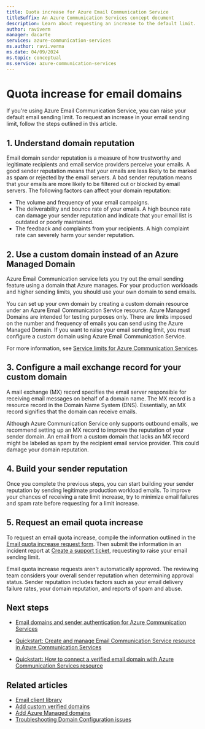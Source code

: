 ```yaml
---
title: Quota increase for Azure Email Communication Service
titleSuffix: An Azure Communication Services concept document
description: Learn about requesting an increase to the default limit.
author: raviverm
manager: dacarte
services: azure-communication-services
ms.author: ravi.verma
ms.date: 04/09/2024
ms.topic: conceptual
ms.service: azure-communication-services
---
```

# Quota increase for email domains

If you're using Azure Email Communication Service, you can raise your default email sending limit. To request an increase in your email sending limit, follow the steps outlined in this article.

## 1. Understand domain reputation

Email domain sender reputation is a measure of how trustworthy and legitimate recipients and email service providers perceive your emails. A good sender reputation means that your emails are less likely to be marked as spam or rejected by the email servers. A bad sender reputation means that your emails are more likely to be filtered out or blocked by email servers. The following factors can affect your domain reputation: 

* The volume and frequency of your email campaigns.
* The deliverability and bounce rate of your emails. A high bounce rate can damage your sender reputation and indicate that your email list is outdated or poorly maintained.
* The feedback and complaints from your recipients. A high complaint rate can severely harm your sender reputation.

## 2. Use a custom domain instead of an Azure Managed Domain

Azure Email Communication service lets you try out the email sending feature using a domain that Azure manages. For your production workloads and higher sending limits, you should use your own domain to send emails.  

You can set up your own domain by creating a custom domain resource under an Azure Email Communication Service resource. Azure Managed Domains are intended for testing purposes only. There are limits imposed on the number and frequency of emails you can send using the Azure Managed Domain. If you want to raise your email sending limit, you must configure a custom domain using Azure Email Communication Service.  

For more information, see [Service limits for Azure Communication Services](../../concepts/service-limits.md#email).

## 3. Configure a mail exchange record for your custom domain 

A mail exchange (MX) record specifies the email server responsible for receiving email messages on behalf of a domain name. The MX record is a resource record in the Domain Name System (DNS). Essentially, an MX record signifies that the domain can receive emails.  

Although Azure Communication Service only supports outbound emails, we recommend setting up an MX record to improve the reputation of your sender domain. An email from a custom domain that lacks an MX record might be labeled as spam by the recipient email service provider. This could damage your domain reputation. 

## 4. Build your sender reputation  

Once you complete the previous steps, you can start building your sender reputation by sending legitimate production workload emails. To improve your chances of receiving a rate limit increase, try to minimize email failures and spam rate before requesting for a limit increase.

## 5. Request an email quota increase  

To request an email quota increase, compile the information outlined in the [Email quota increase request form](https://microsoft-my.sharepoint.com/:w:/p/raviverm/ETwbXkxMGlVBosTGBjnIF-YBxo8YQ8Eb8uI4T7fT44LNzQ?e=oBfQYw). Then submit the information in an incident report at [Create a support ticket](https://azure.microsoft.com/en-us/support/create-ticket/), requesting to raise your email sending limit.

Email quota increase requests aren't automatically approved. The reviewing team considers your overall sender reputation when determining approval status. Sender reputation includes factors such as your email delivery failure rates, your domain reputation, and reports of spam and abuse. 

## Next steps

* [Email domains and sender authentication for Azure Communication Services](./email-domain-and-sender-authentication.md)

* [Quickstart: Create and manage Email Communication Service resource in Azure Communication Services](../../quickstarts/email/create-email-communication-resource.md)

* [Quickstart: How to connect a verified email domain with Azure Communication Services resource](../../quickstarts/email/connect-email-communication-resource.md)

## Related articles

- [Email client library](../email/sdk-features.md)
- [Add custom verified domains](../../quickstarts/email/add-custom-verified-domains.md)
- [Add Azure Managed domains](../../quickstarts/email/add-azure-managed-domains.md)
- [Troubleshooting Domain Configuration issues](./email-domain-configuration-troubleshooting.md)
